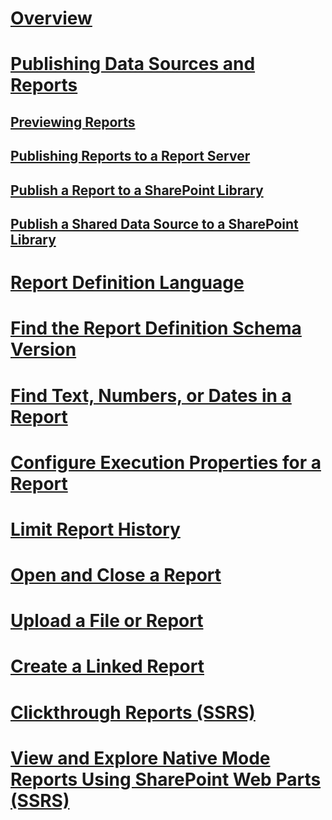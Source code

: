# [Overview](reporting-services-reports-ssrs.md)  
# [Publishing Data Sources and Reports](publishing-data-sources-and-reports.md)  
## [Previewing Reports](previewing-reports.md)  
## [Publishing Reports to a Report Server](publishing-reports-to-a-report-server.md)  
## [Publish a Report to a SharePoint Library](publish-a-report-to-a-sharepoint-library.md)  
## [Publish a Shared Data Source to a SharePoint Library](publish-a-shared-data-source-to-a-sharepoint-library.md)  
# [Report Definition Language](report-definition-language-ssrs.md)  
# [Find the Report Definition Schema Version](find-the-report-definition-schema-version-ssrs.md)  
# [Find Text, Numbers, or Dates in a Report](find-text-numbers-or-dates-in-a-report.md)  
# [Configure Execution Properties for a Report](configure-execution-properties-for-a-report-report-manager.md)  
# [Limit Report History](limit-report-history-report-manager.md)  
# [Open and Close a Report](open-and-close-a-report-report-manager.md)  
# [Upload a File or Report](upload-a-file-or-report-report-manager.md)  
# [Create a Linked Report](create-a-linked-report.md)  
# [Clickthrough Reports (SSRS)](clickthrough-reports-ssrs.md)  
# [View and Explore Native Mode Reports Using SharePoint Web Parts (SSRS)](view-and-explore-native-mode-reports-using-sharepoint-web-parts-ssrs.md)  
